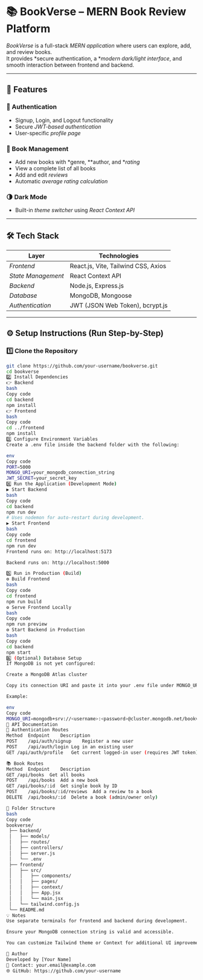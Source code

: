 # 📚 BookVerse – MERN Book Review Platform

*BookVerse* is a full-stack *MERN application* where users can explore, add, and review books.  
It provides *secure authentication, a **modern dark/light interface*, and smooth interaction between frontend and backend.

---

## 🚀 Features

### 👤 Authentication
- Signup, Login, and Logout functionality  
- Secure *JWT-based authentication*  
- User-specific *profile page*

### 📘 Book Management
- Add new books with *genre, **author, and **rating*
- View a complete list of all books  
- Add and edit *reviews*
- Automatic *average rating calculation*

### 🌗 Dark Mode
- Built-in *theme switcher* using *React Context API*

---

## 🛠 Tech Stack

| Layer | Technologies |
|-------|---------------|
| *Frontend* | React.js, Vite, Tailwind CSS, Axios |
| *State Management* | React Context API |
| *Backend* | Node.js, Express.js |
| *Database* | MongoDB, Mongoose |
| *Authentication* | JWT (JSON Web Token), bcrypt.js |

---

## ⚙ Setup Instructions (Run Step-by-Step)

### 1️⃣ Clone the Repository
```bash
git clone https://github.com/your-username/bookverse.git
cd bookverse
2️⃣ Install Dependencies
👉 Backend
bash
Copy code
cd backend
npm install
👉 Frontend
bash
Copy code
cd ../frontend
npm install
3️⃣ Configure Environment Variables
Create a .env file inside the backend folder with the following:

env
Copy code
PORT=5000
MONGO_URI=your_mongodb_connection_string
JWT_SECRET=your_secret_key
4️⃣ Run the Application (Development Mode)
▶ Start Backend
bash
Copy code
cd backend
npm run dev
# Uses nodemon for auto-restart during development.
▶ Start Frontend
bash
Copy code
cd frontend
npm run dev
Frontend runs on: http://localhost:5173

Backend runs on: http://localhost:5000

5️⃣ Run in Production (Build)
⚙ Build Frontend
bash
Copy code
cd frontend
npm run build
⚙ Serve Frontend Locally
bash
Copy code
npm run preview
⚙ Start Backend in Production
bash
Copy code
cd backend
npm start
6️⃣ (Optional) Database Setup
If MongoDB is not yet configured:

Create a MongoDB Atlas cluster

Copy its connection URI and paste it into your .env file under MONGO_URI

Example:

env
Copy code
MONGO_URI=mongodb+srv://<username>:<password>@cluster.mongodb.net/bookverse
📡 API Documentation
🔐 Authentication Routes
Method	Endpoint	Description
POST	/api/auth/signup	Register a new user
POST	/api/auth/login	Log in an existing user
GET	/api/auth/profile	Get current logged-in user (requires JWT token)

📚 Book Routes
Method	Endpoint	Description
GET	/api/books	Get all books
POST	/api/books	Add a new book
GET	/api/books/:id	Get single book by ID
POST	/api/books/:id/reviews	Add a review to a book
DELETE	/api/books/:id	Delete a book (admin/owner only)

🧩 Folder Structure
bash
Copy code
bookverse/
 ├── backend/
 │   ├── models/
 │   ├── routes/
 │   ├── controllers/
 │   ├── server.js
 │   └── .env
 ├── frontend/
 │   ├── src/
 │   │   ├── components/
 │   │   ├── pages/
 │   │   ├── context/
 │   │   ├── App.jsx
 │   │   └── main.jsx
 │   └── tailwind.config.js
 └── README.md
💡 Notes
Use separate terminals for frontend and backend during development.

Ensure your MongoDB connection string is valid and accessible.

You can customize Tailwind theme or Context for additional UI improvements.

🧠 Author
Developed by [Your Name]
📧 Contact: your.email@example.com
🌐 GitHub: https://github.com/your-username
